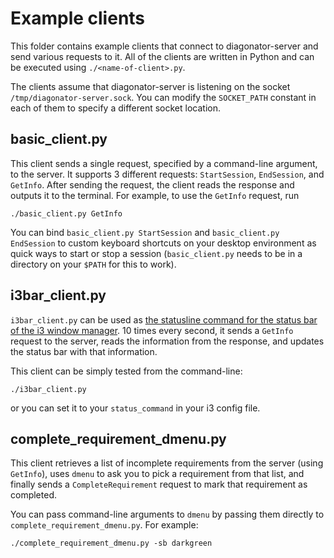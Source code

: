 # Example clients

This folder contains example clients that connect to diagonator-server and send various requests to it. All of the clients are written in Python and can be executed using `./<name-of-client>.py`.

The clients assume that diagonator-server is listening on the socket `/tmp/diagonator-server.sock`. You can modify the `SOCKET_PATH` constant in each of them to specify a different socket location.

## basic_client.py

This client sends a single request, specified by a command-line argument, to the server. It supports 3 different requests: `StartSession`, `EndSession`, and `GetInfo`. After sending the request, the client reads the response and outputs it to the terminal. For example, to use the `GetInfo` request, run

```
./basic_client.py GetInfo
```

You can bind `basic_client.py StartSession` and `basic_client.py EndSession` to custom keyboard shortcuts on your desktop environment as quick ways to start or stop a session (`basic_client.py` needs to be in a directory on your `$PATH` for this to work).

## i3bar_client.py

`i3bar_client.py` can be used as [the statusline command for the status bar of the i3 window manager](https://i3wm.org/docs/userguide.html#status_command). 10 times every second, it sends a `GetInfo` request to the server, reads the information from the response, and updates the status bar with that information.

This client can be simply tested from the command-line:

```
./i3bar_client.py
```

or you can set it to your `status_command` in your i3 config file.

## complete_requirement_dmenu.py

This client retrieves a list of incomplete requirements from the server (using `GetInfo`), uses `dmenu` to ask you to pick a requirement from that list, and finally sends a `CompleteRequirement` request to mark that requirement as completed.

You can pass command-line arguments to `dmenu` by passing them directly to `complete_requirement_dmenu.py`. For example:

```
./complete_requirement_dmenu.py -sb darkgreen
```
